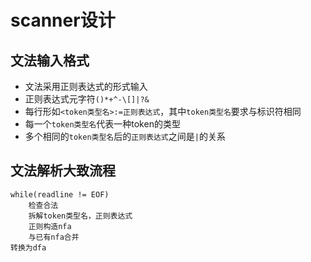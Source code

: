 # scanner设计

## 文法输入格式
* 文法采用正则表达式的形式输入
* 正则表达式元字符`()*+^-\[]|?&`
* 每行形如`<token类型名>:=正则表达式`，其中`token类型名`要求与标识符相同
* 每一个`token类型名`代表一种token的类型
* 多个相同的`token类型名`后的`正则表达式`之间是`|`的关系

## 文法解析大致流程
```
while(readline != EOF)
    检查合法
    拆解token类型名，正则表达式
    正则构造nfa
    与已有nfa合并
转换为dfa
```